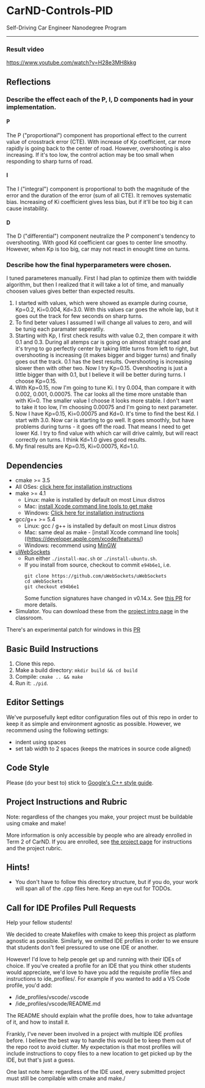 # CarND-Controls-PID
Self-Driving Car Engineer Nanodegree Program

---
### Result video

https://www.youtube.com/watch?v=H28e3MH8kkg

## Reflections

### Describe the effect each of the P, I, D components had in your implementation.

#### P
The P ("proportional") component has proportional effect to the current value of crosstrack error (CTE).
With increase of Kp coefficient, car more rapidly is going back to the center of road. However, overshooting is also increasing.
If it's too low, the control action may be too small when responding to sharp turns of road.

#### I
The I ("integral") component is proportional to both the magnitude of the error and the duration of the error (sum of all CTE). It removes systematic bias.
Increasing of Ki coefficient gives less bias, but if it'll be too big it can cause instability. 

#### D
The D ("differential") component neutralize the P component's tendency to overshooting.
With good Kd coefficient car goes to center line smoothy. However, when Kp is too big, car may not react in enought time on turns.

### Describe how the final hyperparameters were chosen.

I tuned parameteres manually. First I had plan to optimize them with twiddle algorithm, but then I realized that it will take a lot of  time, and manually choosen values gives better than expected results. 

1. I started with values, which were showed as example during course, Kp=0.2, Ki=0.004, Kd=3.0.
With this values car goes the whole lap, but it goes out the track for few seconds on sharp turns.
2. To find beter values I assumed I will change all values to zero, and will be tunig each paramater seperatlly.
3. Starting with Kp, I first check results with value 0.2, then compare it with 0.1 and 0.3. During all atemps car is going on almost straight road and it's tryng to go perfectly center by taking little turns from left to right, but overshooting is increasing (it makes bigger and bigger turns) and finally goes out the track. 
0.1 has the best results. Overshooting is increasing slower then with other two. Now I try Kp=0.15. Overshooting is just a little bigger than with 0.1, but I believe it will be better during turns. I choose Kp=0.15. 
4. With Kp=0.15, now I'm going to tune Ki. I try 0.004, than compare it with 0.002, 0.001, 0.00075. The car looks all the time more unstable than with Ki=0. The smaller value I choose it looks more stable. I don't want to take it too low, I'm choosing 0.00075 and I'm going to next parameter.
5. Now I have Kp=0.15, Ki=0.00075 and Kd=0. It's time to find the best Kd. I start with 3.0. Now car is starting to go well. It goes smoothly, but have problems during turns - it goes off the road. That means I need to get lower Kd. I try to find value with which car will drive calmly, but will react correctly on turns. I think Kd=1.0 gives good results.
6. My final results are Kp=0.15, Ki=0.00075, Kd=1.0.


## Dependencies

* cmake >= 3.5
 * All OSes: [click here for installation instructions](https://cmake.org/install/)
* make >= 4.1
  * Linux: make is installed by default on most Linux distros
  * Mac: [install Xcode command line tools to get make](https://developer.apple.com/xcode/features/)
  * Windows: [Click here for installation instructions](http://gnuwin32.sourceforge.net/packages/make.htm)
* gcc/g++ >= 5.4
  * Linux: gcc / g++ is installed by default on most Linux distros
  * Mac: same deal as make - [install Xcode command line tools]((https://developer.apple.com/xcode/features/)
  * Windows: recommend using [MinGW](http://www.mingw.org/)
* [uWebSockets](https://github.com/uWebSockets/uWebSockets)
  * Run either `./install-mac.sh` or `./install-ubuntu.sh`.
  * If you install from source, checkout to commit `e94b6e1`, i.e.
    ```
    git clone https://github.com/uWebSockets/uWebSockets 
    cd uWebSockets
    git checkout e94b6e1
    ```
    Some function signatures have changed in v0.14.x. See [this PR](https://github.com/udacity/CarND-MPC-Project/pull/3) for more details.
* Simulator. You can download these from the [project intro page](https://github.com/udacity/self-driving-car-sim/releases) in the classroom.

There's an experimental patch for windows in this [PR](https://github.com/udacity/CarND-PID-Control-Project/pull/3)

## Basic Build Instructions

1. Clone this repo.
2. Make a build directory: `mkdir build && cd build`
3. Compile: `cmake .. && make`
4. Run it: `./pid`. 

## Editor Settings

We've purposefully kept editor configuration files out of this repo in order to
keep it as simple and environment agnostic as possible. However, we recommend
using the following settings:

* indent using spaces
* set tab width to 2 spaces (keeps the matrices in source code aligned)

## Code Style

Please (do your best to) stick to [Google's C++ style guide](https://google.github.io/styleguide/cppguide.html).

## Project Instructions and Rubric

Note: regardless of the changes you make, your project must be buildable using
cmake and make!

More information is only accessible by people who are already enrolled in Term 2
of CarND. If you are enrolled, see [the project page](https://classroom.udacity.com/nanodegrees/nd013/parts/40f38239-66b6-46ec-ae68-03afd8a601c8/modules/f1820894-8322-4bb3-81aa-b26b3c6dcbaf/lessons/e8235395-22dd-4b87-88e0-d108c5e5bbf4/concepts/6a4d8d42-6a04-4aa6-b284-1697c0fd6562)
for instructions and the project rubric.

## Hints!

* You don't have to follow this directory structure, but if you do, your work
  will span all of the .cpp files here. Keep an eye out for TODOs.

## Call for IDE Profiles Pull Requests

Help your fellow students!

We decided to create Makefiles with cmake to keep this project as platform
agnostic as possible. Similarly, we omitted IDE profiles in order to we ensure
that students don't feel pressured to use one IDE or another.

However! I'd love to help people get up and running with their IDEs of choice.
If you've created a profile for an IDE that you think other students would
appreciate, we'd love to have you add the requisite profile files and
instructions to ide_profiles/. For example if you wanted to add a VS Code
profile, you'd add:

* /ide_profiles/vscode/.vscode
* /ide_profiles/vscode/README.md

The README should explain what the profile does, how to take advantage of it,
and how to install it.

Frankly, I've never been involved in a project with multiple IDE profiles
before. I believe the best way to handle this would be to keep them out of the
repo root to avoid clutter. My expectation is that most profiles will include
instructions to copy files to a new location to get picked up by the IDE, but
that's just a guess.

One last note here: regardless of the IDE used, every submitted project must
still be compilable with cmake and make./
